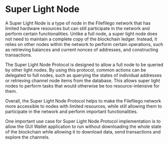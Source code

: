 # Super Light Node

A Super Light Node is a type of node in the Filefilego network that has limited hardware resources but can still participate in the network and perform certain functionalities. Unlike a full node, a super light node does not need to maintain a complete copy of the blockchain ledger. Instead, it relies on other nodes within the network to perform certain operations, such as retrieving balances and current nonces of addresses, and constructing transactions.

The Super Light Node Protocol is designed to allow a full node to be queried by other light nodes. By using this protocol, common actions can be delegated to full nodes, such as querying the states of individual addresses or retrieving channel node items from the database. This allows super light nodes to perform tasks that would otherwise be too resource-intensive for them.

Overall, the Super Light Node Protocol helps to make the Filefilego network more accessible to nodes with limited resources, while still allowing them to participate in the network and perform important functionalities.

One important use case for Super Light Node Protocol implementation is to allow the GUI Wallet application to run without downloading the whole state of the blockchain while allowing it to download data, send transactions and explore the channels.